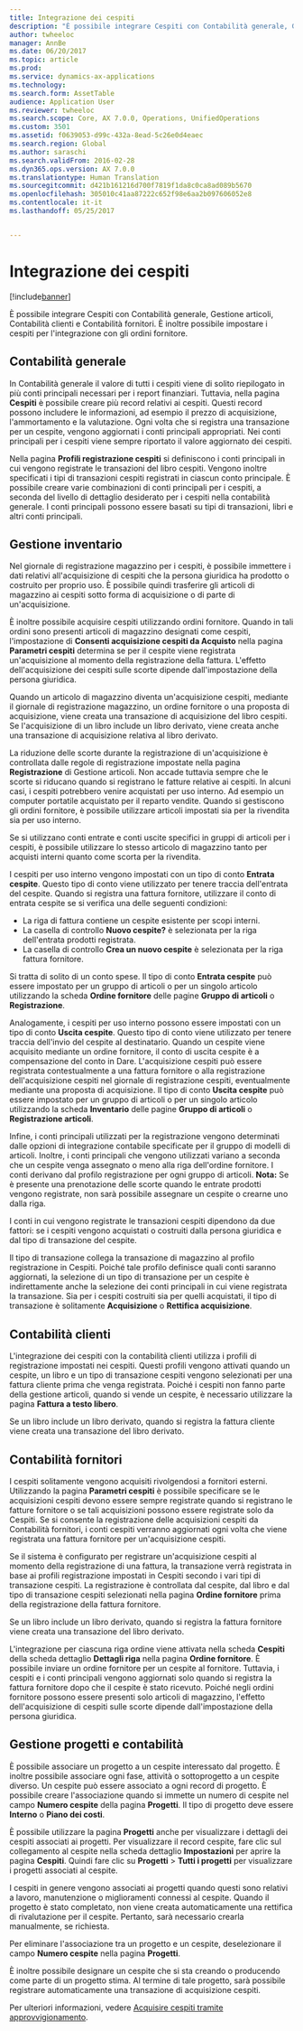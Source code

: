 ```yaml
---
title: Integrazione dei cespiti
description: "È possibile integrare Cespiti con Contabilità generale, Gestione articoli, Contabilità clienti e Contabilità fornitori. È inoltre possibile impostare i cespiti per l'integrazione con gli ordini fornitore."
author: twheeloc
manager: AnnBe
ms.date: 06/20/2017
ms.topic: article
ms.prod: 
ms.service: dynamics-ax-applications
ms.technology: 
ms.search.form: AssetTable
audience: Application User
ms.reviewer: twheeloc
ms.search.scope: Core, AX 7.0.0, Operations, UnifiedOperations
ms.custom: 3501
ms.assetid: f0639053-d99c-432a-8ead-5c26e0d4eaec
ms.search.region: Global
ms.author: saraschi
ms.search.validFrom: 2016-02-28
ms.dyn365.ops.version: AX 7.0.0
ms.translationtype: Human Translation
ms.sourcegitcommit: d421b161216d700f7819f1da8c0ca8ad089b5670
ms.openlocfilehash: 305010c41aa87222c652f98e6aa2b097606052e8
ms.contentlocale: it-it
ms.lasthandoff: 05/25/2017


---
```


# <a name="fixed-assets-integration"></a>Integrazione dei cespiti

[!include[banner](../includes/banner.md)]


È possibile integrare Cespiti con Contabilità generale, Gestione articoli, Contabilità clienti e Contabilità fornitori. È inoltre possibile impostare i cespiti per l'integrazione con gli ordini fornitore.

<a name="general-ledger"></a>Contabilità generale
--------------

In Contabilità generale il valore di tutti i cespiti viene di solito riepilogato in più conti principali necessari per i report finanziari. Tuttavia, nella pagina **Cespiti** è possibile creare più record relativi ai cespiti. Questi record possono includere le informazioni, ad esempio il prezzo di acquisizione, l'ammortamento e la valutazione. Ogni volta che si registra una transazione per un cespite, vengono aggiornati i conti principali appropriati. Nei conti principali per i cespiti viene sempre riportato il valore aggiornato dei cespiti.

Nella pagina **Profili registrazione cespiti** si definiscono i conti principali in cui vengono registrate le transazioni del libro cespiti. Vengono inoltre specificati i tipi di transazioni cespiti registrati in ciascun conto principale. È possibile creare varie combinazioni di conti principali per i cespiti, a seconda del livello di dettaglio desiderato per i cespiti nella contabilità generale. I conti principali possono essere basati su tipi di transazioni, libri e altri conti principali.

## <a name="inventory-management"></a>Gestione inventario
Nel giornale di registrazione magazzino per i cespiti, è possibile immettere i dati relativi all'acquisizione di cespiti che la persona giuridica ha prodotto o costruito per proprio uso. È possibile quindi trasferire gli articoli di magazzino ai cespiti sotto forma di acquisizione o di parte di un'acquisizione. 

È inoltre possibile acquisire cespiti utilizzando ordini fornitore. Quando in tali ordini sono presenti articoli di magazzino designati come cespiti, l'impostazione di **Consenti acquisizione cespiti da Acquisto** nella pagina **Parametri cespiti** determina se per il cespite viene registrata un'acquisizione al momento della registrazione della fattura. L'effetto dell'acquisizione dei cespiti sulle scorte dipende dall'impostazione della persona giuridica. 

Quando un articolo di magazzino diventa un'acquisizione cespiti, mediante il giornale di registrazione magazzino, un ordine fornitore o una proposta di acquisizione, viene creata una transazione di acquisizione del libro cespiti. Se l'acquisizione di un libro include un libro derivato, viene creata anche una transazione di acquisizione relativa al libro derivato. 

La riduzione delle scorte durante la registrazione di un'acquisizione è controllata dalle regole di registrazione impostate nella pagina **Registrazione** di Gestione articoli. Non accade tuttavia sempre che le scorte si riducano quando si registrano le fatture relative ai cespiti. In alcuni casi, i cespiti potrebbero venire acquistati per uso interno. Ad esempio un computer portatile acquistato per il reparto vendite. Quando si gestiscono gli ordini fornitore, è possibile utilizzare articoli impostati sia per la rivendita sia per uso interno. 

Se si utilizzano conti entrate e conti uscite specifici in gruppi di articoli per i cespiti, è possibile utilizzare lo stesso articolo di magazzino tanto per acquisti interni quanto come scorta per la rivendita. 

I cespiti per uso interno vengono impostati con un tipo di conto **Entrata cespite**. Questo tipo di conto viene utilizzato per tenere traccia dell'entrata del cespite. Quando si registra una fattura fornitore, utilizzare il conto di entrata cespite se si verifica una delle seguenti condizioni:

-   La riga di fattura contiene un cespite esistente per scopi interni.
-   La casella di controllo **Nuovo cespite?** è selezionata per la riga dell'entrata prodotti registrata.
-   La casella di controllo **Crea un nuovo cespite** è selezionata per la riga fattura fornitore.

Si tratta di solito di un conto spese. Il tipo di conto **Entrata cespite** può essere impostato per un gruppo di articoli o per un singolo articolo utilizzando la scheda **Ordine fornitore** delle pagine **Gruppo di articoli** o **Registrazione**.

Analogamente, i cespiti per uso interno possono essere impostati con un tipo di conto **Uscita cespite**. Questo tipo di conto viene utilizzato per tenere traccia dell'invio del cespite al destinatario. Quando un cespite viene acquisito mediante un ordine fornitore, il conto di uscita cespite è a compensazione del conto in Dare. L'acquisizione cespiti può essere registrata contestualmente a una fattura fornitore o alla registrazione dell'acquisizione cespiti nel giornale di registrazione cespiti, eventualmente mediante una proposta di acquisizione. Il tipo di conto **Uscita cespite** può essere impostato per un gruppo di articoli o per un singolo articolo utilizzando la scheda **Inventario** delle pagine **Gruppo di articoli** o **Registrazione articoli**. 

Infine, i conti principali utilizzati per la registrazione vengono determinati dalle opzioni di integrazione contabile specificate per il gruppo di modelli di articoli. Inoltre, i conti principali che vengono utilizzati variano a seconda che un cespite venga assegnato o meno alla riga dell'ordine fornitore. I conti derivano dal profilo registrazione per ogni gruppo di articoli. 
**Nota:** Se è presente una prenotazione delle scorte quando le entrate prodotti vengono registrate, non sarà possibile assegnare un cespite o crearne uno dalla riga. 

I conti in cui vengono registrate le transazioni cespiti dipendono da due fattori: se i cespiti vengono acquistati o costruiti dalla persona giuridica e dal tipo di transazione del cespite. 

Il tipo di transazione collega la transazione di magazzino al profilo registrazione in Cespiti. Poiché tale profilo definisce quali conti saranno aggiornati, la selezione di un tipo di transazione per un cespite è indirettamente anche la selezione dei conti principali in cui viene registrata la transazione. Sia per i cespiti costruiti sia per quelli acquistati, il tipo di transazione è solitamente **Acquisizione** o **Rettifica acquisizione**.

## <a name="accounts-receivable"></a>Contabilità clienti
L'integrazione dei cespiti con la contabilità clienti utilizza i profili di registrazione impostati nei cespiti. Questi profili vengono attivati quando un cespite, un libro e un tipo di transazione cespiti vengono selezionati per una fattura cliente prima che venga registrata. Poiché i cespiti non fanno parte della gestione articoli, quando si vende un cespite, è necessario utilizzare la pagina **Fattura a testo libero**. 

Se un libro include un libro derivato, quando si registra la fattura cliente viene creata una transazione del libro derivato.

## <a name="accounts-payable"></a>Contabilità fornitori
I cespiti solitamente vengono acquisiti rivolgendosi a fornitori esterni. Utilizzando la pagina **Parametri cespiti** è possibile specificare se le acquisizioni cespiti devono essere sempre registrate quando si registrano le fatture fornitore o se tali acquisizioni possono essere registrate solo da Cespiti. Se si consente la registrazione delle acquisizioni cespiti da Contabilità fornitori, i conti cespiti verranno aggiornati ogni volta che viene registrata una fattura fornitore per un'acquisizione cespiti. 

Se il sistema è configurato per registrare un'acquisizione cespiti al momento della registrazione di una fattura, la transazione verrà registrata in base ai profili registrazione impostati in Cespiti secondo i vari tipi di transazione cespiti. La registrazione è controllata dal cespite, dal libro e dal tipo di transazione cespiti selezionati nella pagina **Ordine fornitore** prima della registrazione della fattura fornitore. 

Se un libro include un libro derivato, quando si registra la fattura fornitore viene creata una transazione del libro derivato.

L'integrazione per ciascuna riga ordine viene attivata nella scheda **Cespiti** della scheda dettaglio **Dettagli riga** nella pagina **Ordine fornitore**. È possibile inviare un ordine fornitore per un cespite al fornitore. Tuttavia, i cespiti e i conti principali vengono aggiornati solo quando si registra la fattura fornitore dopo che il cespite è stato ricevuto. Poiché negli ordini fornitore possono essere presenti solo articoli di magazzino, l'effetto dell'acquisizione di cespiti sulle scorte dipende dall'impostazione della persona giuridica.

## <a name="project-management-and-accounting"></a>Gestione progetti e contabilità
È possibile associare un progetto a un cespite interessato dal progetto. È inoltre possibile associare ogni fase, attività o sottoprogetto a un cespite diverso. Un cespite può essere associato a ogni record di progetto. È possibile creare l'associazione quando si immette un numero di cespite nel campo **Numero cespite** della pagina **Progetti**. Il tipo di progetto deve essere **Interno** o **Piano dei costi**. 

È possibile utilizzare la pagina **Progetti** anche per visualizzare i dettagli dei cespiti associati ai progetti. Per visualizzare il record cespite, fare clic sul collegamento al cespite nella scheda dettaglio **Impostazioni** per aprire la pagina **Cespiti**. Quindi fare clic su **Progetti** &gt; **Tutti i progetti** per visualizzare i progetti associati al cespite. 

I cespiti in genere vengono associati ai progetti quando questi sono relativi a lavoro, manutenzione o miglioramenti connessi al cespite. Quando il progetto è stato completato, non viene creata automaticamente una rettifica di rivalutazione per il cespite. Pertanto, sarà necessario crearla manualmente, se richiesta. 

Per eliminare l'associazione tra un progetto e un cespite, deselezionare il campo **Numero cespite** nella pagina **Progetti**. 

È inoltre possibile designare un cespite che si sta creando o producendo come parte di un progetto stima. Al termine di tale progetto, sarà possibile registrare automaticamente una transazione di acquisizione cespiti.

Per ulteriori informazioni, vedere [Acquisire cespiti tramite approvvigionamento](acquire-assets-procurement.md).




